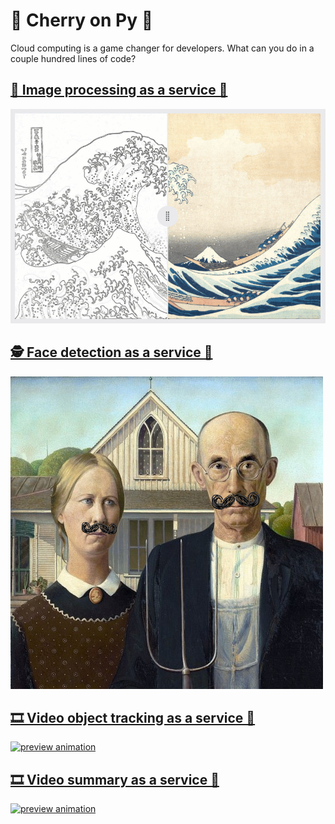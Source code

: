 # 🍒 Cherry on Py 🐍

Cloud computing is a game changer for developers. What can you do in a couple hundred lines of code?

## [🎨 Image processing as a service 🐍](./cr_image_processing/README.md)

[![preview animation](https://github.com/PicardParis/cherry-on-py-pics/raw/main/cr_image_processing/pics/preview.gif)](./cr_image_processing/README.md)

## [🕵️ Face detection as a service 🐍](./gae_face_detection/README.md)

[![preview animation](https://github.com/PicardParis/cherry-on-py-pics/raw/main/gae_face_detection/pics/animated_1_american_gothic.png)](./gae_face_detection/README.md)

## [🎞️ Video object tracking as a service 🐍](./gcf_object_tracking/README.md)

[![preview animation](https://github.com/PicardParis/cherry-on-py-pics/raw/main/gcf_object_tracking/pics/JaneGoodall.mp4.004_insect_pct71_fr23.gif)](./gcf_object_tracking/README.md)

## [🎞️ Video summary as a service 🐍](./gcf_video_summary/README.md)

[![preview animation](https://github.com/PicardParis/cherry-on-py-pics/raw/main/gcf_video_summary/pics/JaneGoodall.mp4.summary035_anim.gif)](./gcf_video_summary/README.md)
